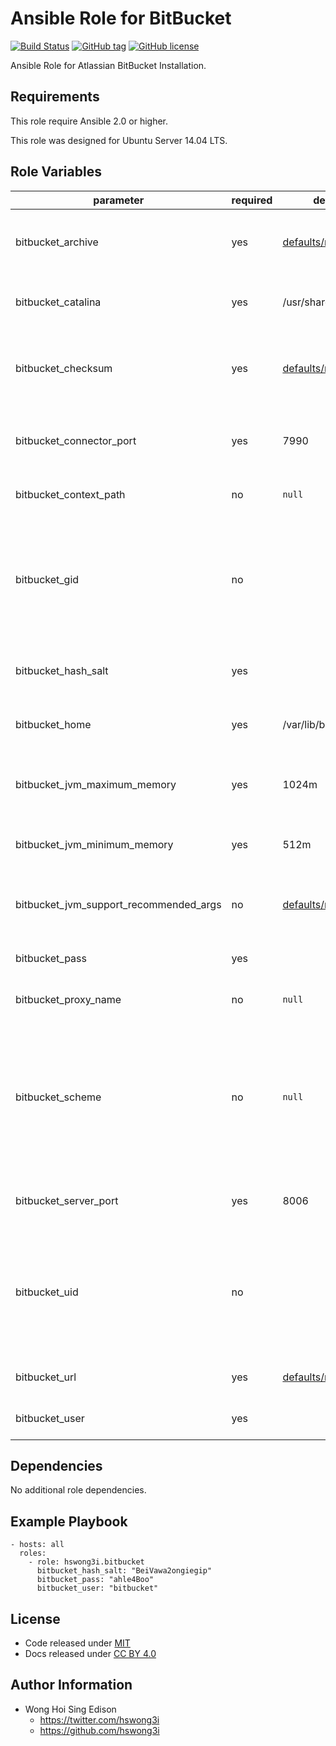 Ansible Role for BitBucket
==========================

[![Build Status](https://travis-ci.org/pantarei/ansible-role-bitbucket.svg?branch=master)](https://travis-ci.org/pantarei/ansible-role-bitbucket)
[![GitHub tag](https://img.shields.io/github/tag/pantarei/ansible-role-bitbucket.svg)](https://github.com/pantarei/ansible-role-bitbucket)
[![GitHub license](https://img.shields.io/github/license/pantarei/ansible-role-bitbucket.svg)](https://github.com/pantarei/ansible-role-bitbucket/blob/master/LICENSE)

Ansible Role for Atlassian BitBucket Installation.

Requirements
------------

This role require Ansible 2.0 or higher.

This role was designed for Ubuntu Server 14.04 LTS.

Role Variables
--------------

<table>
<colgroup>
<col width="20%" />
<col width="20%" />
<col width="20%" />
<col width="20%" />
<col width="20%" />
</colgroup>
<thead>
<tr class="header">
<th>parameter</th>
<th>required</th>
<th>default</th>
<th>choices</th>
<th>comments</th>
</tr>
</thead>
<tbody>
<tr class="odd">
<td>bitbucket_archive</td>
<td>yes</td>
<td><a href="https://github.com/pantarei/ansible-role-bitbucket/blob/master/defaults/main.yml">defaults/main.yml</a></td>
<td></td>
<td>Download archive filename for cache during (re)install.</td>
</tr>
<tr class="even">
<td>bitbucket_catalina</td>
<td>yes</td>
<td>/usr/share/bitbucket</td>
<td></td>
<td>Location for the BitBucket installation directory.</td>
</tr>
<tr class="odd">
<td>bitbucket_checksum</td>
<td>yes</td>
<td><a href="https://github.com/pantarei/ansible-role-bitbucket/blob/master/defaults/main.yml">defaults/main.yml</a></td>
<td></td>
<td>Download archive sha256 checksum for cache during (re)install.</td>
</tr>
<tr class="even">
<td>bitbucket_connector_port</td>
<td>yes</td>
<td>7990</td>
<td></td>
<td>BitBucket Apache Tomcat connector port.</td>
</tr>
<tr class="odd">
<td>bitbucket_context_path</td>
<td>no</td>
<td><code>null</code></td>
<td></td>
<td>Pass value as <code>path</code> to <a href="https://github.com/pantarei/ansible-role-bitbucket/blob/master/templates/usr/share/bitbucket/conf/server.xml.j2">template</a>.</td>
</tr>
<tr class="even">
<td>bitbucket_gid</td>
<td>no</td>
<td></td>
<td></td>
<td>Specifying the GID for shared storage. NOTE: This value should only be set once before deploying and then never changed.</td>
</tr>
<tr class="odd">
<td>bitbucket_hash_salt</td>
<td>yes</td>
<td></td>
<td></td>
<td>Specific password hash salt for sha512.</td>
</tr>
<tr class="even">
<td>bitbucket_home</td>
<td>yes</td>
<td>/var/lib/bitbucket</td>
<td></td>
<td>Location for the BitBucket home directory.</td>
</tr>
<tr class="odd">
<td>bitbucket_jvm_maximum_memory</td>
<td>yes</td>
<td>1024m</td>
<td></td>
<td>BitBucket JVM maximum memory usage.</td>
</tr>
<tr class="even">
<td>bitbucket_jvm_minimum_memory</td>
<td>yes</td>
<td>512m</td>
<td></td>
<td>BitBucket JVM minimum memory usage.</td>
</tr>
<tr class="odd">
<td>bitbucket_jvm_support_recommended_args</td>
<td>no</td>
<td><a href="https://github.com/pantarei/ansible-role-bitbucket/blob/master/defaults/main.yml">defaults/main.yml</a></td>
<td></td>
<td>Atlassian Support recommended JVM arguments.</td>
</tr>
<tr class="even">
<td>bitbucket_pass</td>
<td>yes</td>
<td></td>
<td></td>
<td>Password for BitBucket system user.</td>
</tr>
<tr class="odd">
<td>bitbucket_proxy_name</td>
<td>no</td>
<td><code>null</code></td>
<td></td>
<td>Pass value as <code>proxyName</code> to <a href="https://github.com/pantarei/ansible-role-bitbucket/blob/master/templates/usr/share/bitbucket/conf/server.xml.j2">template</a>.</td>
</tr>
<tr class="even">
<td>bitbucket_scheme</td>
<td>no</td>
<td><code>null</code></td>
<td><ul>
<li><code>null</code></li>
<li>http</li>
<li>https</li>
</ul></td>
<td>Install BitBucket in standalone mode if <code>null</code>, or integrating with Apache using HTTP if <code>http</code>, or integrating with Apache using HTTPS if <code>https</code>.</td>
</tr>
<tr class="odd">
<td>bitbucket_server_port</td>
<td>yes</td>
<td>8006</td>
<td></td>
<td>BitBucket Apache Tomcat server port.</td>
</tr>
<tr class="even">
<td>bitbucket_uid</td>
<td>no</td>
<td></td>
<td></td>
<td>Specifying the UID for shared storage. NOTE: This value should only be set once before deploying and then never changed.</td>
</tr>
<tr class="odd">
<td>bitbucket_url</td>
<td>yes</td>
<td><a href="https://github.com/pantarei/ansible-role-bitbucket/blob/master/defaults/main.yml">defaults/main.yml</a></td>
<td></td>
<td>URL for download archive.</td>
</tr>
<tr class="even">
<td>bitbucket_user</td>
<td>yes</td>
<td></td>
<td></td>
<td>Username for BitBucket system user.</td>
</tr>
</tbody>
</table>

Dependencies
------------

No additional role dependencies.

Example Playbook
----------------

    - hosts: all
      roles:
        - role: hswong3i.bitbucket
          bitbucket_hash_salt: "BeiVawa2ongiegip"
          bitbucket_pass: "ahle4Boo"
          bitbucket_user: "bitbucket"

License
-------

-   Code released under [MIT](https://github.com/pantarei/ansible-role-bitbucket/blob/master/LICENSE)
-   Docs released under [CC BY 4.0](http://creativecommons.org/licenses/by/4.0/)

Author Information
------------------

-   Wong Hoi Sing Edison
    -   <a href="https://twitter.com/hswong3i" class="uri" class="uri">https://twitter.com/hswong3i</a>
    -   <a href="https://github.com/hswong3i" class="uri" class="uri">https://github.com/hswong3i</a>

